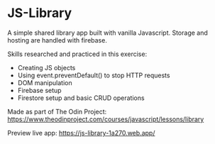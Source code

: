 # JS-Library

A simple shared library app built with vanilla Javascript. Storage and hosting are handled with firebase.

Skills researched and practiced in this exercise: 
- Creating JS objects
- Using event.preventDefault() to stop HTTP requests
- DOM manipulation
- Firebase setup
- Firestore setup and basic CRUD operations

Made as part of The Odin Project: https://www.theodinproject.com/courses/javascript/lessons/library

Preview live app: https://js-library-1a270.web.app/

